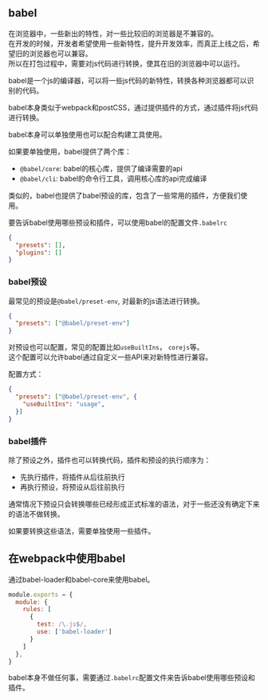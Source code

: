 
## babel

在浏览器中，一些新出的特性，对一些比较旧的浏览器是不兼容的。  
在开发的时候，开发者希望使用一些新特性，提升开发效率，而真正上线之后，希望旧的浏览器也可以兼容。  
所以在打包过程中，需要对js代码进行转换，使其在旧的浏览器中可以运行。  

babel是一个js的编译器，可以将一些js代码的新特性，转换各种浏览器都可以识别的代码。  

babel本身类似于webpack和postCSS，通过提供插件的方式，通过插件将js代码进行转换。  

babel本身可以单独使用也可以配合构建工具使用。  

如果要单独使用，babel提供了两个库：
- `@babel/core`: babel的核心库，提供了编译需要的api
- `@babel/cli`: babel的命令行工具，调用核心库的api完成编译

类似的，babel也提供了babel预设的库，包含了一些常用的插件，方便我们使用。  

要告诉babel使用哪些预设和插件，可以使用babel的配置文件`.babelrc`
```json
{
  "presets": [],
  "plugins": []
}
```

### babel预设

最常见的预设是`@babel/preset-env`, 对最新的js语法进行转换。  
```json
{
  "presets": ["@babel/preset-env"]
}
```
对预设也可以配置，常见的配置比如`useBuiltIns`， `corejs`等。  
这个配置可以允许babel通过自定义一些API来对新特性进行兼容。  

配置方式：
```json
{
  "presets": ["@babel/preset-env", {
    "useBuiltIns": "usage",
  }]
}
```

### babel插件
除了预设之外，插件也可以转换代码，插件和预设的执行顺序为：
- 先执行插件，将插件从后往前执行
- 再执行预设，将预设从后往前执行

通常情况下预设只会转换哪些已经形成正式标准的语法，对于一些还没有确定下来的语法不做转换。  

如果要转换这些语法，需要单独使用一些插件。 

## 在webpack中使用babel
通过babel-loader和babel-core来使用babel。  

```js
module.exports = {
  module: {
    rules: [
      {
        test: /\.js$/,
        use: ['babel-loader']
      }
    ]
  },
}
```
babel本身不做任何事，需要通过`.babelrc`配置文件来告诉babel使用哪些预设和插件。

